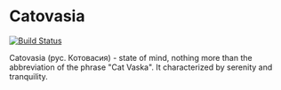 # Catovasia

[![Build Status](https://travis-ci.com/st235/Catovasia.svg?branch=master)](https://travis-ci.com/st235/Catovasia)

Catovasia (рус. Котовасия) - state of mind, nothing more than the abbreviation of the phrase "Cat Vaska". It characterized by serenity and tranquility.
